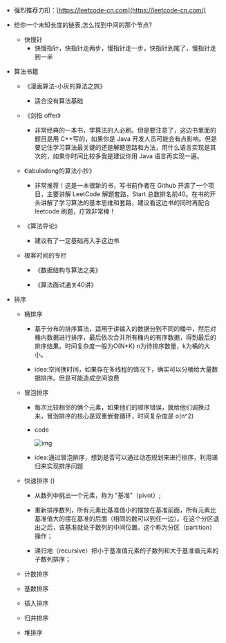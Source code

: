 - 强烈推荐力扣：[https://leetcode-cn.com](https://leetcode-cn.com/)

- 给你一个未知长度的链表,怎么找到中间的那个节点?

  - 快慢针
    - 快慢指针，快指针走两步，慢指针走一步，快指针到尾了，慢指针走到一半

- 算法书籍

  - 《漫画算法-小灰的算法之旅》
    - 适合没有算法基础

  - 《剑指 offer》
    - 非常经典的一本书，学算法的人必刷。但是要注意了，这边书里面的题目是用 C++写的，如果你是 Java 开发人员可能会有点影响。但是要记住学习算法最关键的还是解题思路和方法，用什么语言实现是其次的，如果你时间比较多我是建议你用 Java 语言再实现一遍。

  - 《labuladong的算法小抄》
    - 非常推荐！这是一本很新的书，写书前作者在 Github 开源了一个项目，主要讲解 LeetCode 解题套路，Start 总数排名前40。在书的开头讲解了学习算法的基本思维和套路，建议看这边书的同时再配合 leetcode 刷题，疗效非常棒！

  - 《算法导论》
    - 建议有了一定基础再入手这边书

  - 极客时间的专栏

    - 《数据结构与算法之美》

    - 《算法面试通关40讲》

- 排序

  - 桶排序

    - 基于分布的排序算法，适用于讲输入的数据分到不同的桶中，然后对桶内数据进行排序，最后依次合并所有桶内的有序数据，得到最后的排序结果。时间复杂度一般为O(N+K) n为待排序数量，k为桶的大小。

    - idea:空间换时间，如果存在多线程的情况下，确实可以分桶给大量数据排序。但是可能造成空间浪费

  - 冒泡排序

    - 每次比较相邻的俩个元素，如果他们的顺序错误，就给他们调换过来，冒泡排序的核心是双重嵌套循环，时间复杂度是 o(n^2)

    - code

      ![img](https://leslieyedoc.oss-cn-shanghai.aliyuncs.com/img/20250927-201325-8209378_5511248d-6dfb-4945-a601-763f66958804.png)

    - idea:通过冒泡排序，想到是否可以通过动态规划来进行排序，利用递归来实现排序问题

  - 快速排序 ()

    - 从数列中挑出一个元素，称为 "基准"（pivot）;

    - 重新排序数列，所有元素比基准值小的摆放在基准前面，所有元素比基准值大的摆在基准的后面（相同的数可以到任一边）。在这个分区退出之后，该基准就处于数列的中间位置。这个称为分区（partition）操作；

    - 递归地（recursive）把小于基准值元素的子数列和大于基准值元素的子数列排序；

  - 计数排序

  - 基数排序

  - 插入排序

  - 归并排序

  - 堆排序